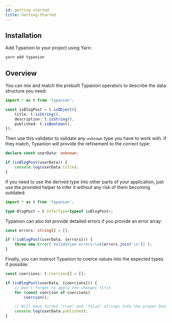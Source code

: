 ```yaml
---
id: getting-started
title: Getting Started
---
```


## Installation

Add Typanion to your project using Yarn:

```bash
yarn add typanion
```

## Overview

You can mix and match the prebuilt Typanion operators to describe the data structure you need:

```ts
import * as t from 'typanion';

const isBlogPost = t.isObject({
    title: t.isString(),
    description: t.isString(),
    published: t.isBoolean(),
});
```

Then use this validator to validate any `unknown` type you have to work with. If they match, Typanion will provide the refinement to the correct type:

```ts
declare const userData: unknown;

if (isBlogPost(userData)) {
    console.log(userData.title);
}
```

If you need to use the derived type into other parts of your application, just use the provided helper to infer it without any risk of them becoming outdated:

```ts
import * as t from 'typanion';

type BlogPost = t.InferType<typeof isBlogPost>;
```

Typanion can also list provide detailed errors if you provide an error array:

```ts
const errors: string[] = [];

if (!isBlogPost(userData, {errors})) {
    throw new Error(`Validation errors:\n${errors.join(`\n`)}`);
}
```

Finally, you can instruct Typanion to coerce values into the expected types if possible:

```ts
const coercions: t.Coercion[] = [];

if (isBlogPost(userData, {coercions})) {
    // Don't forget to apply the changes first
    for (const coercion of coercions)
        coercion();

    // Will have turned "true" and "false" strings into the proper boolean values
    console.log(userData.published);
}
```
